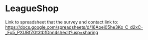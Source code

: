 # LeagueShop

Link to spreadsheet that the survey and contact link to: https://docs.google.com/spreadsheets/d/16Aoei05he3Ko_C_d2xC-_Fu5_PXUBfZGt3tbfDnn4sI/edit?usp=sharing

